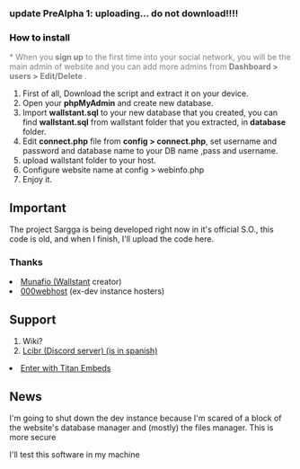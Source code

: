 ### update PreAlpha 1: uploading... do not download!!!!

<h3 style="color: black;font-size: auto;">How to install</h3>
			<p style="color: gray">* When you <b>sign up</b> to the first time into your social network, you will be the main admin of website and you can add more admins from <b>Dashboard > users > Edit/Delete </b>.</p>
<ol type="1">
	<li>First of all, Download the script and extract it on your device.</li>
	<li>Open your <b>phpMyAdmin</b> and create new database.</li>
	<li>Import <b>wallstant.sql</b> to your new database that you created, you can find <b>wallstant.sql</b> from wallstant folder that you extracted, in <b>database</b> folder.</li>
	<li>Edit <b>connect.php</b> file from <b>config &gt; connect.php</b>, set username and password and database name to your DB name ,pass and username.</li>
	<li>upload wallstant folder to your host.</li>
        <li>Configure website name at config > webinfo.php</li>
	<li>Enjoy it.</li>
</ol>

## Important
The project Sargga is being developed right now in it's official S.O., this code is old, and when I finish, I'll upload the code here.

### Thanks
<li><a href="https://github.com/munafio">Munafio (<a href="https://wallstant.github.io">Wallstant</a> creator)</li>
<li><a href="https://000webhost.com">000webhost</a> (ex-dev instance hosters)</li>

## Support
1. Wiki?
2. <a href="https://inv.wtf/ciber">Lcibr (Discord server) (is in spanish)</a>
<li><a href="https://titanembeds.com/embed/741660184228921386">Enter with Titan Embeds</a></li>

## News
I'm going to shut down the dev instance because I'm scared of a block of the website's database manager and (mostly) the files manager. This is more secure

I'll test this software in my machine
